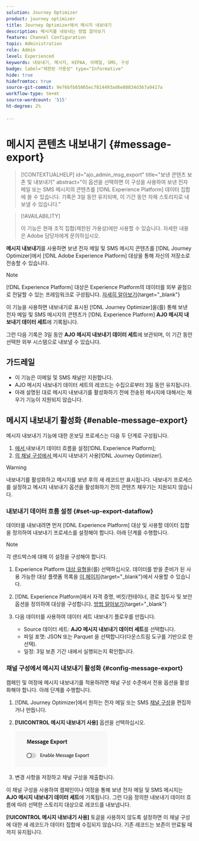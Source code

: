 ```yaml
---
solution: Journey Optimizer
product: journey optimizer
title: Journey Optimizer에서 메시지 내보내기
description: 메시지를 내보내는 방법 알아보기
feature: Channel Configuration
topic: Administration
role: Admin
level: Experienced
keywords: 내보내기, 메시지, HIPAA, 이메일, SMS, 구성
badge: label="제한된 가용성" type="Informative"
hide: true
hidefromtoc: true
source-git-commit: 9e76bfb65865ec7814493ad6e08834d367a9417a
workflow-type: tm+mt
source-wordcount: '515'
ht-degree: 2%

---
```


# 메시지 콘텐츠 내보내기 {#message-export}

>[!CONTEXTUALHELP]
>id="ajo_admin_msg_export"
>title="보낸 콘텐츠 보존 및 내보내기"
>abstract="이 옵션을 선택하면 이 구성을 사용하여 보낸 전자 메일 또는 SMS 메시지의 콘텐츠를 [!DNL Experience Platform] 데이터 집합에 쓸 수 있습니다. 기록은 3일 동안 유지되며, 이 기간 동안 자체 스토리지로 내보낼 수 있습니다."

>[!AVAILABILITY]
>
>이 기능은 현재 조직 집합(제한된 가용성)에만 사용할 수 있습니다. 자세한 내용은 Adobe 담당자에게 문의하십시오.

**메시지 내보내기**&#x200B;를 사용하면 보낸 전자 메일 및 SMS 메시지 콘텐츠를 [!DNL Journey Optimizer]에서 [!DNL Adobe Experience Platform] 대상을 통해 자신의 저장소로 전송할 수 있습니다.

>[!NOTE]
>
>[!DNL Experience Platform] 대상은 Experience Platform의 데이터를 외부 끝점으로 전달할 수 있는 프레임워크로 구성됩니다. [자세히 알아보기](https://experienceleague.adobe.com/ko/docs/experience-platform/destinations/home){target="_blank"}

이 기능을 사용하면 내보내기로 표시된 [!DNL Journey Optimizer]을(를) 통해 보낸 전자 메일 및 SMS 메시지의 콘텐츠가 [!DNL Experience Platform] **AJO 메시지 내보내기 데이터 세트**&#x200B;에 기록됩니다.

그런 다음 기록은 3일 동안 **AJO 메시지 내보내기 데이터 세트**&#x200B;에 보관되며, 이 기간 동안 선택한 외부 시스템으로 내보낼 수 있습니다.
<!--
## Terminology

* **[!DNL Experience Platform] destinations** - Framework to deliver data out of Experience Platform into external endpoints. [Learn more](https://experienceleague.adobe.com/en/docs/experience-platform/destinations/home){target="_blank"}
* **AJO Message Export Dataset** - An [!DNL Experience Platform] dataset which stores the message content of email and SMS messages sent via [!DNL Journey Optimizer] which have been marked for export.
* **Retention**: Records in the AJO Message Export Dataset are retained for 3 calendar days from ingestion.-->

## 가드레일

* 이 기능은 이메일 및 SMS 채널만 지원합니다.
* AJO 메시지 내보내기 데이터 세트의 레코드는 수집으로부터 3일 동안 유지됩니다.
* 아래 설명된 대로 메시지 내보내기를 활성화하기 전에 전송된 메시지에 대해서는 채우기 기능이 지원되지 않습니다.

## 메시지 내보내기 활성화 {#enable-message-export}

메시지 내보내기 기능에 대한 온보딩 프로세스는 다음 두 단계로 구성됩니다.

1. [에서 ](#set-up-export-dataflow)내보내기 데이터 흐름을 설정[!DNL Experience Platform];
1. [의 채널 구성에서 ](#config-message-export)메시지 내보내기 사용[!DNL Journey Optimizer].

>[!WARNING]
>
>내보내기를 활성화하고 메시지를 보낸 후의 새 레코드만 표시됩니다. 내보내기 프로세스를 설정하고 메시지 내보내기 옵션을 활성화하기 전의 콘텐츠 채우기는 지원되지 않습니다.

### 내보내기 데이터 흐름 설정 {#set-up-export-dataflow}

데이터를 내보내려면 먼저 [!DNL Experience Platform] 대상 및 사용할 데이터 집합을 정의하여 내보내기 프로세스를 설정해야 합니다. 아래 단계를 수행합니다.

>[!NOTE]
>
>각 샌드박스에 대해 이 설정을 구성해야 합니다.

1. Experience Platform [대상 유형](https://experienceleague.adobe.com/en/docs/experience-platform/destinations/destination-types)을(를) 선택하십시오. 데이터를 받을 준비가 된 사용 가능한 대상 플랫폼 목록을 [이 페이지](https://experienceleague.adobe.com/en/docs/experience-platform/destinations/catalog/overview){target="_blank"}에서 사용할 수 있습니다.

1. [!DNL Experience Platform]에서 자격 증명, 버킷/컨테이너, 경로 접두사 및 보안 옵션을 정의하여 대상을 구성합니다. [방법 알아보기](https://experienceleague.adobe.com/en/docs/experience-platform/destinations/ui/activate/export-datasets){target="_blank"}

1. 다음 데이터를 사용하여 데이터 세트 내보내기 플로우를 만듭니다.

   * Source 데이터 세트: **AJO 메시지 내보내기 데이터 세트**&#x200B;를 선택합니다.
   * 파일 포맷: JSON 또는 Parquet 을 선택합니다(다운스트림 도구를 기반으로 한 선택).
   * 일정: 3일 보존 기간 내에서 실행되는지 확인합니다.

### 채널 구성에서 메시지 내보내기 활성화 {#config-message-export}

캠페인 및 여정에 메시지 내보내기를 적용하려면 채널 구성 수준에서 전용 옵션을 활성화해야 합니다. 아래 단계를 수행합니다.

1. [!DNL Journey Optimizer]에서 원하는 전자 메일 또는 SMS [채널 구성](channel-surfaces.md#create-channel-surface)을 편집하거나 만듭니다.

1. **[!UICONTROL 메시지 내보내기 사용]** 옵션을 선택하십시오.

   ![](assets/config-message-export.png)

1. 변경 사항을 저장하고 채널 구성을 제출합니다.

이 채널 구성을 사용하여 캠페인이나 여정을 통해 보낸 전자 메일 및 SMS 메시지는 **AJO 메시지 내보내기 데이터 세트**&#x200B;에 기록됩니다. 그런 다음 정의한 내보내기 데이터 흐름에 따라 선택한 스토리지 대상으로 레코드를 내보냅니다.

**[!UICONTROL 메시지 내보내기 사용]** 토글을 사용하지 않도록 설정하면 이 채널 구성에 대한 새 레코드가 데이터 집합에 수집되지 않습니다. 기존 레코드는 보존이 만료될 때까지 유지됩니다.


